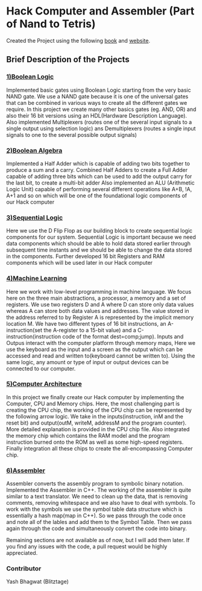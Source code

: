 # Hack Computer and Assembler (Part of Nand to Tetris)
Created the Project using the following [book](https://www.amazon.in/Elements-Computing-Systems-Building-Principles/dp/0262640686) and [website](https://www.nand2tetris.org/).

## Brief Description of the Projects
### [1)Boolean Logic](/(P1)%20Boolean%20Logic)
Implemented basic gates using Boolean Logic starting from the very basic NAND gate. We use a NAND gate because it is one of the universal gates that can be combined in various ways to create all the different gates we require. In this project we create many other basics gates (eg. AND, OR) and also their 16 bit versions using an HDL(Hardware Description Language).
Also implemented Multiplexers (routes one of the several input signals to a single output using selection logic) ans Demultiplexers (routes a single input signals to one to the several possible output signals)

### [2)Boolean Algebra](/(P2)%20Boolean%20Arithmetic/)
Implemented a Half Adder which is capable of adding two bits together to produce a sum and a carry.
Combined Half Adders to create a Full Adder capable of adding three bits which can be used to add the output carry for the last bit, to create a multi-bit adder
Also implemented an ALU (Arithmetic Logic Unit) capable of performing several different operations like A+B, !A, A+1 and so on which will be one of the foundational logic components of our Hack computer

### [3)Sequential Logic](/(P3)%20Sequential%20Logic)
Here we use the D Flip Flop as our building block to create sequential logic components for our system. Sequential Logic is important because we need data components which should be able to hold data stored earlier through subsequent time instants and we should be able to change the data stored in the components. Further developed 16 bit Registers and RAM components which will be used later in our Hack computer 

### [4)Machine Learning](/(P4)%20Machine%20Language)
Here we work with low-level programming in machine language. We focus here on the three main abstractions, a processor, a memory and a set of registers. We use two registers D and A where D can store only data values whereas A can store both data values and addresses. The value stored in the address referred to by Register A is represented by the implicit memory location M.
We have two different types of 16 bit instructions, an A-instruction(set the A-register to a 15-bit value) and a C-instruction(instruction code of the format dest=comp;jump).
Inputs and Outpus interact with the computer platform through memory maps, Here we use the keyboard as the input and a screen as the output which can be accessed and read and written to(keyboard cannot be written to). Using the same logic, any amount or type of input or output devices can be connected to our computer.

### [5)Computer Architecture](/(P5)%20Computer%20Architecture)
In this project we finally create our Hack computer by implementing the Computer, CPU and Memory chips. Here, the most challenging part is creating the CPU chip, the working of the CPU chip can be represented by the following arrow logic. We take in the inputs(instruction, inM and the reset bit) and output(outM, writeM, addressM and the program counter). More detailed explanation is provided in the CPU chip file. Also integrated the memory chip which contains the RAM model and the program instruction burned onto the ROM as well as some high-speed registers. Finally integration all these chips to create the all-encompassing Computer chip.

### [6)Assembler](/(P6)%20Assembler)
Assembler converts the assembly program to symbolic binary notation. Implemented the Assembler in C++. The working of the assembler is quite similar to a text translator. We need to clean up the data, that is removing comments, removing whitespace and we also have to deal with symbols. To work with the symbols we use the symbol table data structure which is essentially a hash map(map in C++). So we pass through the code once and note all of the lables and add them to the Symbol Table. Then we pass again through the code and simultaneously convert the code into binary.

Remaining sections are not available as of now, but I will add them later. If you find any issues with the code, a pull request would be highly appreciated.

### Contributor
Yash Bhagwat (Blitztage)
